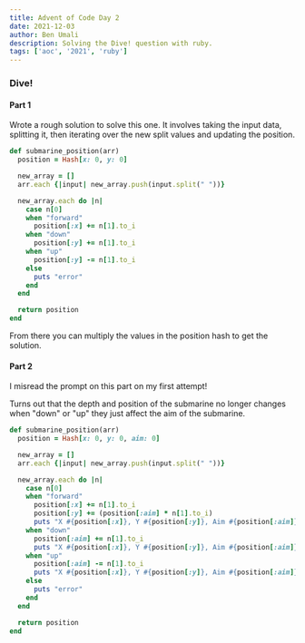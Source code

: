 ```yaml
---
title: Advent of Code Day 2
date: 2021-12-03
author: Ben Umali
description: Solving the Dive! question with ruby.
tags: ['aoc', '2021', 'ruby']
---
```


### Dive!

#### Part 1

Wrote a rough solution to solve this one. It involves taking the input data, splitting it, then iterating over the new split values and updating the position.

```ruby
def submarine_position(arr)
  position = Hash[x: 0, y: 0]

  new_array = []
  arr.each {|input| new_array.push(input.split(" "))}

  new_array.each do |n|
    case n[0]
    when "forward"
      position[:x] += n[1].to_i
    when "down"
      position[:y] += n[1].to_i
    when "up"
      position[:y] -= n[1].to_i
    else
      puts "error"
    end
  end

  return position
end

```

From there you can multiply the values in the position hash to get the solution.

#### Part 2

I misread the prompt on this part on my first attempt!

Turns out that the depth and position of the submarine no longer changes when "down" or "up" they just affect the aim of the submarine.

```ruby
def submarine_position(arr)
  position = Hash[x: 0, y: 0, aim: 0]

  new_array = []
  arr.each {|input| new_array.push(input.split(" "))}

  new_array.each do |n|
    case n[0]
    when "forward"
      position[:x] += n[1].to_i
      position[:y] += (position[:aim] * n[1].to_i)
      puts "X #{position[:x]}, Y #{position[:y]}, Aim #{position[:aim]}"
    when "down"
      position[:aim] += n[1].to_i
      puts "X #{position[:x]}, Y #{position[:y]}, Aim #{position[:aim]}"
    when "up"
      position[:aim] -= n[1].to_i
      puts "X #{position[:x]}, Y #{position[:y]}, Aim #{position[:aim]}"
    else
      puts "error"
    end
  end

  return position
end

```
